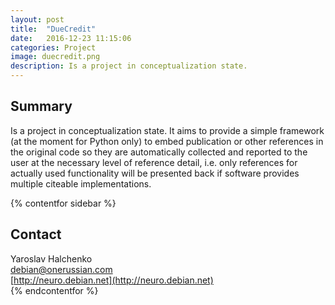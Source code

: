 ```yaml
---
layout: post
title:  "DueCredit"
date:   2016-12-23 11:15:06
categories: Project
image: duecredit.png
description: Is a project in conceptualization state.
---
```

## Summary
Is a project in conceptualization state. It aims to provide a simple framework (at the moment for Python only) to embed publication or other references in the original code so they are automatically collected and reported to the user at the necessary level of reference detail, i.e. only references for actually used functionality will be presented back if software provides multiple citeable implementations.

{% contentfor sidebar %}
## Contact  
Yaroslav Halchenko  
[debian@onerussian.com](mailto:debian@onerussian.com)  
[http://neuro.debian.net](http://neuro.debian.net)  
{% endcontentfor %}
